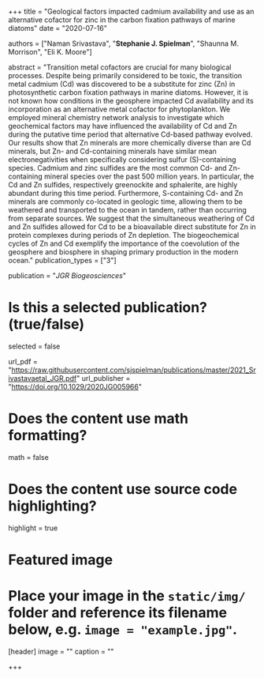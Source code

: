 +++
title = "Geological factors impacted cadmium availability and use as an alternative cofactor for zinc in the carbon fixation pathways of marine diatoms"
date = "2020-07-16"

authors = ["Naman Srivastava", "**Stephanie J. Spielman**", "Shaunna M. Morrison", "Eli K. Moore"]

abstract = "Transition metal cofactors are crucial for many biological processes. Despite being primarily considered to be toxic, the transition metal cadmium (Cd) was discovered to be a substitute for zinc (Zn) in photosynthetic carbon fixation pathways in marine diatoms. However, it is not known how conditions in the geosphere impacted Cd availability and its incorporation as an alternative metal cofactor for phytoplankton. We employed mineral chemistry network analysis to investigate which geochemical factors may have influenced the availability of Cd and Zn during the putative time period that alternative Cd-based pathway evolved. Our results show that Zn minerals are more chemically diverse than are Cd minerals, but Zn- and Cd-containing minerals have similar mean electronegativities when specifically considering sulfur (S)-containing species. Cadmium and zinc sulfides are the most common Cd- and Zn-containing mineral species over the past 500 million years. In particular, the Cd and Zn sulfides, respectively greenockite and sphalerite, are highly abundant during this time period. Furthermore, S-containing Cd- and Zn minerals are commonly co-located in geologic time, allowing them to be weathered and transported to the ocean in tandem, rather than occurring from separate sources. We suggest that the simultaneous weathering of Cd and Zn sulfides allowed for Cd to be a bioavailable direct substitute for Zn in protein complexes during periods of Zn depletion. The biogeochemical cycles of Zn and Cd exemplify the importance of the coevolution of the geosphere and biosphere in shaping primary production in the modern ocean."
publication_types = ["3"]

publication = "*JGR Biogeosciences*"

# Is this a selected publication? (true/false)
selected = false

url_pdf = "https://raw.githubusercontent.com/sjspielman/publications/master/2021_Srivastavaetal_JGR.pdf"
url_publisher = "https://doi.org/10.1029/2020JG005966"
# Does the content use math formatting?
math = false

# Does the content use source code highlighting?
highlight = true

# Featured image
# Place your image in the `static/img/` folder and reference its filename below, e.g. `image = "example.jpg"`.
[header]
image = ""
caption = ""

+++